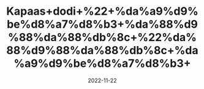 ---
title: 'Kapaas+dodi+%22+%da%a9%d9%be%d8%a7%d8%b3+%da%88%d9%88%da%88%db%8c+%22%da%88%d9%88%da%88%db%8c+%da%a9%d9%be%d8%a7%d8%b3+'
date: '2022-11-22' 
metatag: '' 
inventory: '0' 
draft: false 
# meta description 
shortDescripton: ''
description: 'Herbs+%d8%ac%da%91%db%8c+%d8%a8%d9%88%d9%b9%db%8c'
longdescription: ''
tags: ''
brand: ''
subCategory: ''
unit: '10 gm-Pk'
sellCount: '0'
featured: True
# product Price
price: '20.0'
# Product Short Description
shortDescription: ''
productID: 'DCE49F81-4049-ED11-996A-005056B3A416'
type: 'products'
category: 'Herbs+%d8%ac%da%91%db%8c+%d8%a8%d9%88%d9%b9%db%8c' 
thumnailproduct: 'https://eraconnect.blob.core.windows.net/product-images/aminsaddiquidawakhana/b79e36f9-e9c3-48d3-83e6-c7f0eacb0bbe.webp' 
images:
  - image: 'https://eraconnect.blob.core.windows.net/product-images/aminsaddiquidawakhana/b79e36f9-e9c3-48d3-83e6-c7f0eacb0bbe.webp'  
Variants:
---